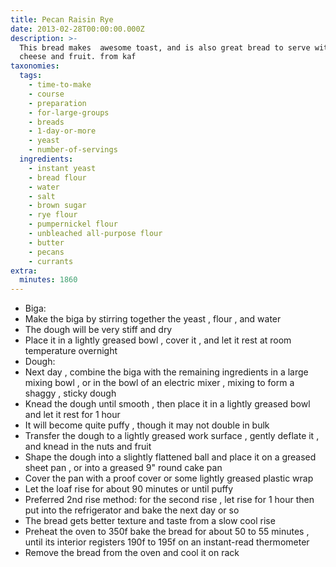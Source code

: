 ```yaml
---
title: Pecan Raisin Rye
date: 2013-02-28T00:00:00.000Z
description: >-
  This bread makes  awesome toast, and is also great bread to serve with strong
  cheese and fruit. from kaf
taxonomies:
  tags:
    - time-to-make
    - course
    - preparation
    - for-large-groups
    - breads
    - 1-day-or-more
    - yeast
    - number-of-servings
  ingredients:
    - instant yeast
    - bread flour
    - water
    - salt
    - brown sugar
    - rye flour
    - pumpernickel flour
    - unbleached all-purpose flour
    - butter
    - pecans
    - currants
extra:
  minutes: 1860
---
```

 - Biga:
 - Make the biga by stirring together the yeast , flour , and water
 - The dough will be very stiff and dry
 - Place it in a lightly greased bowl , cover it , and let it rest at room temperature overnight
 - Dough:
 - Next day , combine the biga with the remaining ingredients in a large mixing bowl , or in the bowl of an electric mixer , mixing to form a shaggy , sticky dough
 - Knead the dough until smooth , then place it in a lightly greased bowl and let it rest for 1 hour
 - It will become quite puffy , though it may not double in bulk
 - Transfer the dough to a lightly greased work surface , gently deflate it , and knead in the nuts and fruit
 - Shape the dough into a slightly flattened ball and place it on a greased sheet pan , or into a greased 9" round cake pan
 - Cover the pan with a proof cover or some lightly greased plastic wrap
 - Let the loaf rise for about 90 minutes or until puffy
 - Preferred 2nd rise method: for the second rise , let rise for 1 hour then put into the refrigerator and bake the next day or so
 - The bread gets better texture and taste from a slow cool rise
 - Preheat the oven to 350f bake the bread for about 50 to 55 minutes , until its interior registers 190f to 195f on an instant-read thermometer
 - Remove the bread from the oven and cool it on rack
